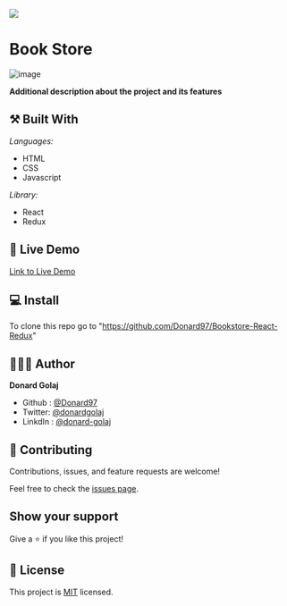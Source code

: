 ![](https://img.shields.io/badge/Microverse-blueviolet)

# Book Store

![image](https://user-images.githubusercontent.com/74506933/136474011-f2389c57-827d-4aeb-b005-56c957000568.png)

**Additional description about the project and its features**

## ⚒️ Built With

_Languages:_

- HTML
- CSS
- Javascript

_Library:_

- React
- Redux

## 📡 Live Demo

[Link to Live Demo](https://donard97.github.io/)

## 💻 Install

To clone this repo go to "https://github.com/Donard97/Bookstore-React-Redux"

## 🙎🏾‍♂️ Author

 **Donard Golaj**

- Github : [@Donard97](https://github.com/Donard97)
- Twitter: [@donardgolaj](https://twitter.com/donardgolaj)
- LinkdIn : [@donard-golaj](https://www.linkedin.com/in/donard-golaj/)

## 🤝 Contributing

Contributions, issues, and feature requests are welcome!

Feel free to check the [issues page](https://github.com/Donard97/math-magician/issues).

## Show your support

Give a ⭐️ if you like this project!

## 📝 License

This project is [MIT](./MIT.md) licensed.
